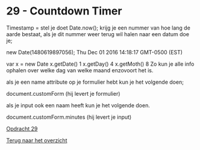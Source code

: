 # 29 - Countdown Timer

Timestamp = stel je doet Date.now(); krijg je een nummer van hoe lang de aarde bestaat, als je dit nummer weer terug wil halen naar een datum doe je;

new Date(1480619897056);
Thu Dec 01 2016 14:18:17 GMT-0500 (EST)

var x = new Date
x.getDate()
1
x.getDay()
4
x.getMoth()
8
Zo kun je alle info ophalen over welke dag van welke maand enzovoort het is. 

als je een name attribute op je formulier hebt kun je het volgende doen;

document.customForm
(hij levert je formulier)

als je input ook een naam heeft kun je het volgende doen.

document.customForm.minutes
(hij levert je input)

[Opdracht 29](https://zeijls.github.io/SRPWesBos/29/index-START.html/) <br>

[Terug naar het overzicht](https://zeijls.github.io/SRPWesBos/)



